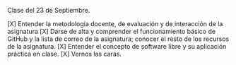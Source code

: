 

Clase del 23 de Septiembre.

[X] Entender la metodología docente, de evaluación y de interacción de la asignatura [X] Darse de alta y comprender el funcionamiento básico de GitHub y la lista de correo de la asignatura; conocer el resto de los recursos de la asignatura. [X] Entender el concepto de software libre y su aplicación práctica en clase. [X] Vernos las caras.

